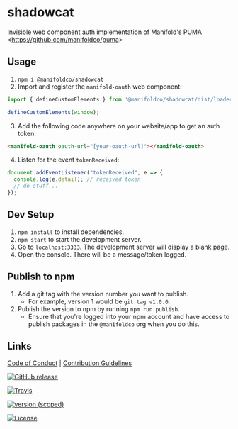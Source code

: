 # shadowcat

Invisible web component auth implementation of Manifold&#39;s PUMA &lt;https://github.com/manifoldco/puma&gt;

## Usage

1. `npm i @manifoldco/shadowcat`
2. Import and register the `manifold-oauth` web component:

```js
import { defineCustomElements } from '@manifoldco/shadowcat/dist/loader';

defineCustomElements(window);
```

3. Add the following code anywhere on your website/app to get an auth token:

```html
<manifold-oauth oauth-url="[your-oauth-url]"></manifold-oauth>
```

4. Listen for the event `tokenReceived`:

```js
document.addEventListener("tokenReceived", e => {
  console.log(e.detail); // received token
  // do stuff...
});
```

## Dev Setup

1. `npm install` to install dependencies.
1. `npm start` to start the development server.
1. Go to `localhost:3333`. The development server will display a blank page. 
1. Open the console. There will be a message/token logged.

## Publish to npm

1. Add a git tag with the version number you want to publish. 
   - For example, version 1 would be `git tag v1.0.0`.
1. Publish the version to npm by running `npm run publish`. 
   - Ensure that you're logged into your npm account and have access to publish packages in the `@manifoldco` org when you do this.


## Links

[Code of Conduct](./CODE_OF_CONDUCT.md) |
[Contribution Guidelines](./.github/CONTRIBUTING.md)

[![GitHub release](https://img.shields.io/github/tag/manifoldco/shadowcat.svg?label=latest)](https://github.com/manifoldco/shadowcat/releases)

[![Travis](https://img.shields.io/travis/manifoldco/shadowcat/master.svg)](https://travis-ci.com/manifoldco/shadowcat)

[![version (scoped)](https://img.shields.io/npm/v/@manifoldco/shadowcat.svg)](https://www.npmjs.com/package/@manifoldco/shadowcat)

[![License](https://img.shields.io/badge/license-BSD-blue.svg)](./LICENSE.md)
